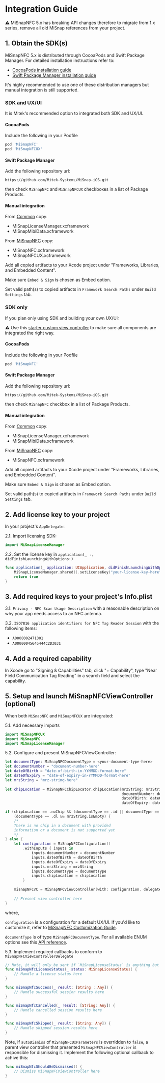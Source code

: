 # Integration Guide

:warning: MiSnapNFC 5.x has breaking API changes therefore to migrate from 1.x series, remove all old MiSnap references from your project.

## 1. Obtain the SDK(s)
MiSnapNFC 5.x is distributed through CocoaPods and Swift Package Manager. For detailed installation instructions refer to:
* [CocoaPods installation guide](https://guides.cocoapods.org/using/using-cocoapods.html)
* [Swift Package Manager installation guide](https://developer.apple.com/documentation/swift_packages/adding_package_dependencies_to_your_app)

It's highly recommended to use one of these distribution managers but manual integration is still supported.

### SDK and UX/UI
It is Mitek's recommended option to integrated both SDK and UX/UI.

#### CocoaPods

Include the following in your Podfile

```Ruby
pod 'MiSnapNFC'
pod 'MiSnapNFCUX'
```
#### Swift Package Manager

Add the following repository url:

`https://github.com/Mitek-Systems/MiSnap-iOS.git`

then check `MiSnapNFC` and `MiSnapNFCUX` checkboxes in a list of Package Products.

#### Manual integration

From [Common](../../../SDKs/Common) copy:
* MiSnapLicenseManager.xcframework
* MiSnapMibiData.xcframework

From [MiSnapNFC](../../../SDKs/MiSnapNFC) copy:
* MiSnapNFC.xcframework
* MiSnapNFCUX.xcframework

Add all copied artifacts to your Xcode project under "Frameworks, Libraries, and Embedded Content". 

Make sure `Embed & Sign` is chosen as Embed option.

Set valid path(s) to copied artifacts in `Framework Search Paths` under `Build Settings` tab.

### SDK only

If you plan only using SDK and building your own UX/UI:

:warning: Use this [starter custom view controller](../../../Examples/Snippets/MiSnapNFC/CustomNFCViewController.swift) to make sure all components are integrated the right way.

#### CocoaPods

Include the following in your Podfile

```Ruby
pod 'MiSnapNFC'
```
#### Swift Package Manager

Add the following repository url:

`https://github.com/Mitek-Systems/MiSnap-iOS.git`

then check `MiSnapNFC` checkbox in a list of Package Products.

#### Manual integration

From [Common](../../../SDKs/Common) copy:
* MiSnapLicenseManager.xcframework
* MiSnapMibiData.xcframework

From [MiSnapNFC](../../../SDKs/MiSnapNFC) copy:
* MiSnapNFC.xcframework

Add all copied artifacts to your Xcode project under "Frameworks, Libraries, and Embedded Content". 

Make sure `Embed & Sign` is chosen as Embed option.

Set valid path(s) to copied artifacts in `Framework Search Paths` under `Build Settings` tab.

## 2. Add license key to your project

In your project's `AppDelegate`:

2.1. Import licensing SDK:
```Swift
import MiSnapLicenseManager
```
2.2. Set the license key in `application(_ :, didFinishLaunchingWithOptions:)`

```Swift
func application(_ application: UIApplication, didFinishLaunchingWithOptions launchOptions: [UIApplication.LaunchOptionsKey: Any]?) -> Bool {
    MiSnapLicenseManager.shared().setLicenseKey("your-license-key-here")
    return true
}
```

## 3. Add required keys to your project's Info.plist

3.1. `Privacy - NFC Scan Usage Description` with a reasonable description on why your app needs access to an NFC antenna.

3.2. `ISO7816 application identifiers for NFC Tag Reader Session` with the following items:
* `A0000002471001`
* `A00000045645444C2D3031`

## 4. Add a required capability

In Xcode go to "Signing & Capabilities" tab, click "+ Capability", type "Near Field Communication Tag Reading" in a search field and select the capability.

## 5. Setup and launch MiSnapNFCViewController (optional)

When both `MiSnapNFC` and `MiSnapNFCUX` are integrated:

5.1. Add necessary imports
```Swift
import MiSnapNFCUX
import MiSnapNFC
import MiSnapLicenseManager
```
5.2. Configure and present MiSnapNFCViewController:
```Swift
let documentType: MiSnapNFCDocumentType = <your-document-type-here>
let documentNumber = "document-number-here"
let dateOfBirth = "date-of-birth-in-YYMMDD-format-here"
let dateOfExpiry = "date-of-expiry-in-YYMMDD-format-here"
let mrzString = "mrz-string-here"
        
let chipLocation = MiSnapNFCChipLocator.chipLocation(mrzString: mrzString,
                                                     documentNumber: documentNumber,
                                                     dateOfBirth: dateOfBirth,
                                                     dateOfExpiry: dateOfExpiry)

if (chipLocation == .noChip && (documentType == .id || documentType == .passport)) ||
    (documentType == .dl && mrzString.isEmpty) {
    /* 
    There is no chip in a document with provided 
    information or a document is not supported yet
    */
} else {
    let configuration = MiSnapNFCConfiguration()
        .withInputs { inputs in
            inputs.documentNumber = documentNumber
            inputs.dateOfBirth = dateOfBirth
            inputs.dateOfExpiry = dateOfExpiry
            inputs.mrzString = mrzString
            inputs.documentType = documentType
            inputs.chipLocation = chipLocation
        }
    
    misnapNFCVC = MiSnapNFCViewController(with: configuration, delegate: self)
    
    // Present view controller here
}
```
where,

`configuration` is a configuration for a default UX/UI. If you'd like to customize it, refer to [MiSnapNFC Customization Guide](customization_guide.md).

`documentType` is of type `MiSnapNFCDocumentType`. For all available ENUM options see this [API reference](https://htmlpreview.github.io/?https://github.com/Mitek-Systems/MiSnap-iOS/blob/main/Docs/API/MiSnapNFC/MiSnapNFC/Enums/MiSnapNFCDocumentType.html).

5.3. Implement required callbacks to conform to `MiSnapNFCViewControllerDelegate`

```Swift
// Note, it will only be sent if `MiSnapLicenseStatus` is anything but `.valid`
func miSnapNfcLicenseStatus(_ status: MiSnapLicenseStatus) {
    // Handle a license status here
}

func miSnapNfcSuccess(_ result: [String : Any]) {
    // Handle successful session results here
}

func miSnapNfcCancelled(_ result: [String: Any]) {
    // Handle cancelled session results here
}

func miSnapNfcSkipped(_ result: [String: Any]) {
    // Handle skipped session results here
}
```
Note, if `autoDismiss` of `MiSnapNFCUxParameters` is overridden to `false`, a parent view controller that presented `MiSnapNFCViewController` is responsible for dismissing it. Implement the following optional callback to achive this:
```Swift
func miSnapNfcShouldBeDismissed() {
    // Dismiss MiSnapNFCViewController here
}
```
